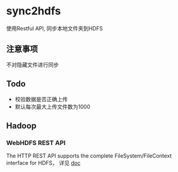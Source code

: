 # sync2hdfs
使用Restful API, 同步本地文件夹到HDFS

## 注意事项
不对隐藏文件进行同步

## Todo
* 校验数据是否正确上传
* 默认每次最大上传文件数为1000

## Hadoop 
### WebHDFS REST API
The HTTP REST API supports the complete FileSystem/FileContext interface for HDFS， 详见
[doc](http://hadoop.apache.org/docs/r2.7.2/hadoop-project-dist/hadoop-hdfs/WebHDFS.html)
